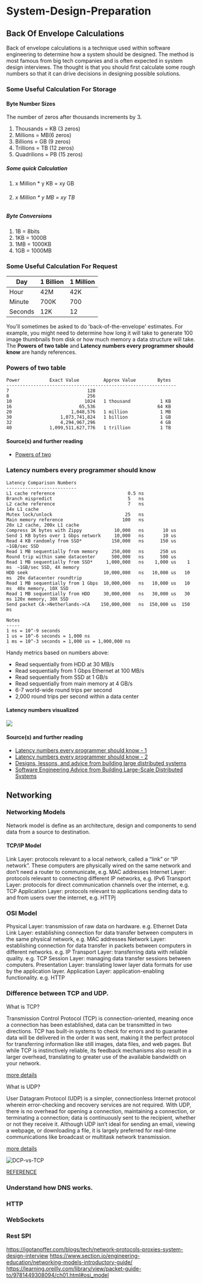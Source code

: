 # System-Design-Preparation


## Back Of Envelope Calculations

Back of envelope calculations is a technique used within software engineering to determine how a system should be 
designed. The method is most famous from big tech companies and is often expected in system design interviews.
The thought is that you should first calculate some rough numbers so that it can drive decisions in designing possible 
solutions.


### Some Useful Calculation For Storage

#### Byte Number Sizes

The number of zeros after thousands increments by 3.
1. Thousands = KB (3 zeros)
2. Millions = MB(6 zeros)
3. Billions = GB (9 zeros)
4. Trillions = TB (12 zeros)
5. Quadrilions = PB (15 zeros)

##### Some quick Calculation 

1. x Million * y KB = xy GB 
2. ###### x Million * y MB = xy TB

##### Byte Conversions

1. 1B = 8bits
2. 1KB = 1000B
3. 1MB = 1000KB
4. 1GB = 1000MB


### Some Useful Calculation For Request


|Day     | 1 Billion | 1 Million | 
|--------|-----------|-----------|
|Hour    | 42M       | 42K       |
|Minute  | 700K      |  700      |
|Seconds | 12K       |  12       |



You'll sometimes be asked to do 'back-of-the-envelope' estimates.  For example, you might need to determine how long it will take to generate 100 image thumbnails from disk or how much memory a data structure will take.  The **Powers of two table** and **Latency numbers every programmer should know** are handy references.

### Powers of two table

```
Power           Exact Value         Approx Value        Bytes
---------------------------------------------------------------
7                             128
8                             256
10                           1024   1 thousand           1 KB
16                         65,536                       64 KB
20                      1,048,576   1 million            1 MB
30                  1,073,741,824   1 billion            1 GB
32                  4,294,967,296                        4 GB
40              1,099,511,627,776   1 trillion           1 TB
```

#### Source(s) and further reading

* [Powers of two](https://en.wikipedia.org/wiki/Power_of_two)

### Latency numbers every programmer should know

```
Latency Comparison Numbers
--------------------------
L1 cache reference                           0.5 ns
Branch mispredict                            5   ns
L2 cache reference                           7   ns                      14x L1 cache
Mutex lock/unlock                           25   ns
Main memory reference                      100   ns                      20x L2 cache, 200x L1 cache
Compress 1K bytes with Zippy            10,000   ns       10 us
Send 1 KB bytes over 1 Gbps network     10,000   ns       10 us
Read 4 KB randomly from SSD*           150,000   ns      150 us          ~1GB/sec SSD
Read 1 MB sequentially from memory     250,000   ns      250 us
Round trip within same datacenter      500,000   ns      500 us
Read 1 MB sequentially from SSD*     1,000,000   ns    1,000 us    1 ms  ~1GB/sec SSD, 4X memory
HDD seek                            10,000,000   ns   10,000 us   10 ms  20x datacenter roundtrip
Read 1 MB sequentially from 1 Gbps  10,000,000   ns   10,000 us   10 ms  40x memory, 10X SSD
Read 1 MB sequentially from HDD     30,000,000   ns   30,000 us   30 ms 120x memory, 30X SSD
Send packet CA->Netherlands->CA    150,000,000   ns  150,000 us  150 ms

Notes
-----
1 ns = 10^-9 seconds
1 us = 10^-6 seconds = 1,000 ns
1 ms = 10^-3 seconds = 1,000 us = 1,000,000 ns
```

Handy metrics based on numbers above:

* Read sequentially from HDD at 30 MB/s
* Read sequentially from 1 Gbps Ethernet at 100 MB/s
* Read sequentially from SSD at 1 GB/s
* Read sequentially from main memory at 4 GB/s
* 6-7 world-wide round trips per second
* 2,000 round trips per second within a data center

#### Latency numbers visualized

![](https://camo.githubusercontent.com/77f72259e1eb58596b564d1ad823af1853bc60a3/687474703a2f2f692e696d6775722e636f6d2f6b307431652e706e67)

#### Source(s) and further reading

* [Latency numbers every programmer should know - 1](https://gist.github.com/jboner/2841832)
* [Latency numbers every programmer should know - 2](https://gist.github.com/hellerbarde/2843375)
* [Designs, lessons, and advice from building large distributed systems](http://www.cs.cornell.edu/projects/ladis2009/talks/dean-keynote-ladis2009.pdf)
* [Software Engineering Advice from Building Large-Scale Distributed Systems](https://static.googleusercontent.com/media/research.google.com/en//people/jeff/stanford-295-talk.pdf)

## Networking


### Networking Models

Network model is define as an architecture, design and components to send data from a source to destination. 

#### TCP/IP Model

Link Layer: protocols relevant to a local network, called a “link” or “IP network”. These computers are physically wired on the same network and don’t need a router to communicate, e.g. MAC addresses
Internet Layer: protocols relevant to connecting different IP networks, e.g. IPv6
Transport Layer: protocols for direct communication channels over the internet, e.g. TCP
Application Layer: protocols relevant to applications sending data to and from users over the internet, e.g. HTTPj

### OSI Model  

Physical Layer: transmission of raw data on hardware. e.g. Ethernet
Data Link Layer: establishing connection for data transfer between computers in the same physical network, e.g. MAC addresses
Network Layer: establishing connection for data transfer in packets between computers in different networks. e.g. IP 
Transport Layer: transferring data with reliable quality. e.g. TCP
Session Layer: managing data transfer sessions between computers. 
Presentation Layer: translating lower layer data formats for use by the application layer.
Application Layer: application-enabling functionality. e.g. HTTP
 
 
### Difference between TCP and UDP.

What is TCP?

Transmission Control Protocol (TCP) is connection-oriented, meaning once a connection has been established, data can be transmitted in two directions. TCP has built-in systems to check for errors and to guarantee data will be delivered in the order it was sent, making it the perfect protocol for transferring information like still images, data files, and web pages.
But while TCP is instinctively reliable, its feedback mechanisms also result in a larger overhead, translating to greater use of the available bandwidth on your network. 

[more details](https://www.khanacademy.org/computing/computers-and-internet/xcae6f4a7ff015e7d:the-internet/xcae6f4a7ff015e7d:transporting-packets/a/transmission-control-protocol--tcp) 

What is UDP?

User Datagram Protocol (UDP) is a simpler, connectionless Internet protocol wherein error-checking and recovery services are not required. With UDP, there is no overhead for opening a connection, maintaining a connection, or terminating a connection; data is continuously sent to the recipient, whether or not they receive it. 
Although UDP isn’t ideal for sending an email, viewing a webpage, or downloading a file, it is largely preferred for real-time communications like broadcast or multitask network transmission.

[more details](https://www.khanacademy.org/computing/computers-and-internet/xcae6f4a7ff015e7d:the-internet/xcae6f4a7ff015e7d:transporting-packets/a/user-datagram-protocol-udp)

 

![DCP-vs-TCP](img/udp-vs-tcp.png)

[REFERENCE](https://www.lifesize.com/en/blog/tcp-vs-udp/)

### Understand how DNS works.




### HTTP 

### WebSockets


### Rest SPI  

https://igotanoffer.com/blogs/tech/network-protocols-proxies-system-design-interview
https://www.section.io/engineering-education/networking-models-introductory-guide/
https://learning.oreilly.com/library/view/packet-guide-to/9781449308094/ch01.html#osi_model






